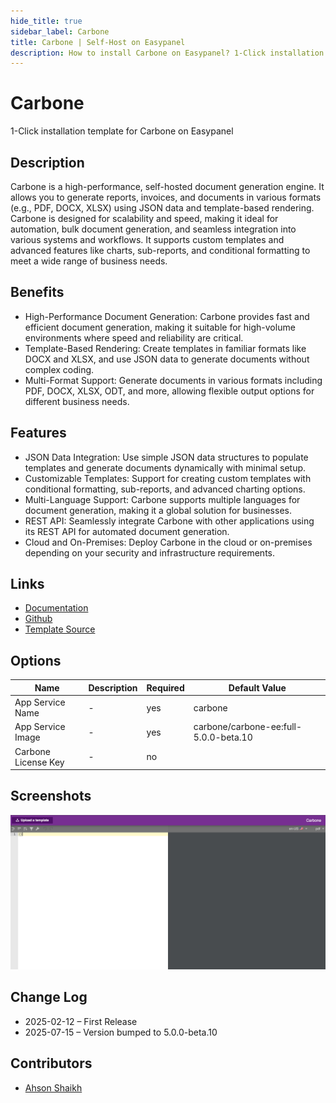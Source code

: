 ```yaml
---
hide_title: true
sidebar_label: Carbone
title: Carbone | Self-Host on Easypanel
description: How to install Carbone on Easypanel? 1-Click installation template for Carbone on Easypanel
---
```


<!-- generated -->

# Carbone

1-Click installation template for Carbone on Easypanel

## Description

Carbone is a high-performance, self-hosted document generation engine. It allows you to generate reports, invoices, and documents in various formats (e.g., PDF, DOCX, XLSX) using JSON data and template-based rendering. Carbone is designed for scalability and speed, making it ideal for automation, bulk document generation, and seamless integration into various systems and workflows. It supports custom templates and advanced features like charts, sub-reports, and conditional formatting to meet a wide range of business needs.

## Benefits

- High-Performance Document Generation: Carbone provides fast and efficient document generation, making it suitable for high-volume environments where speed and reliability are critical.
- Template-Based Rendering: Create templates in familiar formats like DOCX and XLSX, and use JSON data to generate documents without complex coding.
- Multi-Format Support: Generate documents in various formats including PDF, DOCX, XLSX, ODT, and more, allowing flexible output options for different business needs.

## Features

- JSON Data Integration: Use simple JSON data structures to populate templates and generate documents dynamically with minimal setup.
- Customizable Templates: Support for creating custom templates with conditional formatting, sub-reports, and advanced charting options.
- Multi-Language Support: Carbone supports multiple languages for document generation, making it a global solution for businesses.
- REST API: Seamlessly integrate Carbone with other applications using its REST API for automated document generation.
- Cloud and On-Premises: Deploy Carbone in the cloud or on-premises depending on your security and infrastructure requirements.

## Links

- [Documentation](https://carbone.io/documentation/design/overview/getting-started.html)
- [Github](https://github.com/carboneio/carbone)
- [Template Source](https://github.com/easypanel-io/templates/tree/main/templates/carbone)

## Options

Name | Description | Required | Default Value
-|-|-|-
App Service Name | - | yes | carbone
App Service Image | - | yes | carbone/carbone-ee:full-5.0.0-beta.10
Carbone License Key | - | no | 

## Screenshots

![Carbone Screenshot](./assets/screenshot.png)

## Change Log

- 2025-02-12 – First Release
- 2025-07-15 – Version bumped to 5.0.0-beta.10

## Contributors

- [Ahson Shaikh](https://github.com/Ahson-Shaikh)
